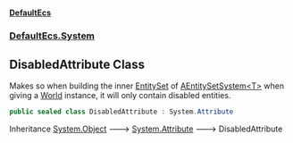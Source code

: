 #### [DefaultEcs](DefaultEcs.md 'DefaultEcs')
### [DefaultEcs.System](DefaultEcs.md#DefaultEcs.System 'DefaultEcs.System')

## DisabledAttribute Class

Makes so when building the inner [EntitySet](EntitySet.md 'DefaultEcs.EntitySet') of [AEntitySetSystem&lt;T&gt;](AEntitySetSystem_T_.md 'DefaultEcs.System.AEntitySetSystem<T>') when giving a [World](World.md 'DefaultEcs.World') instance, it will only contain disabled entities.

```csharp
public sealed class DisabledAttribute : System.Attribute
```

Inheritance [System.Object](https://docs.microsoft.com/en-us/dotnet/api/System.Object 'System.Object') &#129106; [System.Attribute](https://docs.microsoft.com/en-us/dotnet/api/System.Attribute 'System.Attribute') &#129106; DisabledAttribute